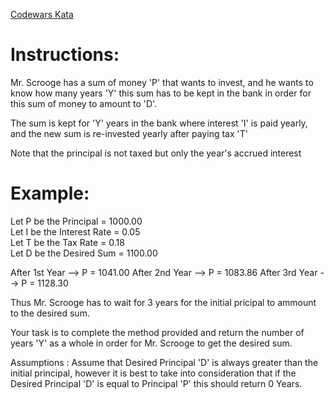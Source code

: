
[Codewars Kata](https://www.codewars.com/kata/563f037412e5ada593000114)
# Instructions:

Mr. Scrooge has a sum of money 'P' that wants to invest, and he wants to know how many years 'Y' this sum has to be kept in the bank in order for this sum of money to amount to 'D'.

The sum is kept for 'Y' years in the bank where interest 'I' is paid yearly, and the new sum is re-invested yearly after paying tax 'T'

Note that the principal is not taxed but only the year's accrued interest

# Example:
  Let P be the Principal = 1000.00      
  Let I be the Interest Rate = 0.05      
  Let T be the Tax Rate = 0.18      
  Let D be the Desired Sum = 1100.00

After 1st Year -->
  P = 1041.00
After 2nd Year -->
  P = 1083.86
After 3rd Year -->
  P = 1128.30

Thus Mr. Scrooge has to wait for 3 years for the initial pricipal to ammount to the desired sum.

Your task is to complete the method provided and return the number of years 'Y' as a whole in order for Mr. Scrooge to get the desired sum.

Assumptions : Assume that Desired Principal 'D' is always greater than the initial principal, however it is best to take into consideration that if the Desired Principal 'D' is equal to Principal 'P' this should return 0 Years.